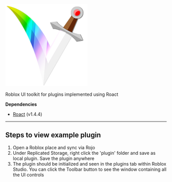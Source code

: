 ![Vibrant](resources/vibrant-logo.png)

Roblox UI toolkit for plugins implemented using Roact

**Dependencies**

- [Roact](https://github.com/Roblox/roact) (v1.4.4)


---

## Steps to view example plugin

1. Open a Roblox place and sync via Rojo
2. Under Replicated Storage, right click the 'plugin' folder and save as local plugin. Save the plugin anywhere
3. The plugin should be initialized and seen in the plugins tab within Roblox Studio. You can click the Toolbar button to see the window containing all the UI controls
